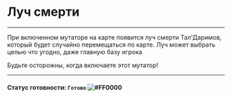 # Луч смерти

-------------
При включенном мутаторе на карте появится луч смерти 
Тал'Даримов, который будет случайно перемещаться по карте.
Луч может выбрать целью что угодно, даже главную базу игрока

Будьте осторожны, когда включаете этот мутатор!

---
#### Статус готовности: `Готово` ![#FF0000](https://via.placeholder.com/15/00FF00/000000?text=+)